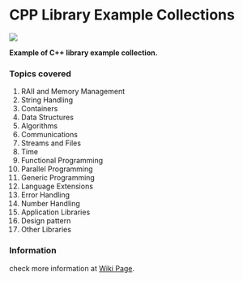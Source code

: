 # CPP Library Example Collections 
![](https://img.shields.io/badge/languaga-C%2B%2B20-brightgreen)

**Example of C++ library example collection.**

### Topics covered
 1. RAII and Memory Management
 2. String Handling
 3. Containers
 4. Data Structures
 5. Algorithms
 6. Communications
 7. Streams and Files
 8. Time
 9. Functional Programming
 10. Parallel Programming
 11. Generic Programming
 12. Language Extensions
 13. Error Handling
 14. Number Handling
 15. Application Libraries
 16. Design pattern
 17. Other Libraries
    
### Information
check more information at [Wiki Page](https://github.com/shajeen/cpp_library_example_collection/wiki).
